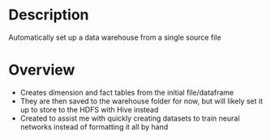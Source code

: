 # Description
 Automatically set up a data warehouse from a single source file
# Overview
- Creates dimension and fact tables from the initial file/dataframe
- They are then saved to the warehouse folder for now, but will likely set it up to store to the HDFS with Hive instead
- Created to assist me with quickly creating datasets to train neural networks instead of formatting it all by hand
